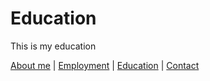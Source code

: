 # Education

This is my education

[About me](index) | 
[Employment](employment) | 
[Education](education) | 
[Contact](contact)

